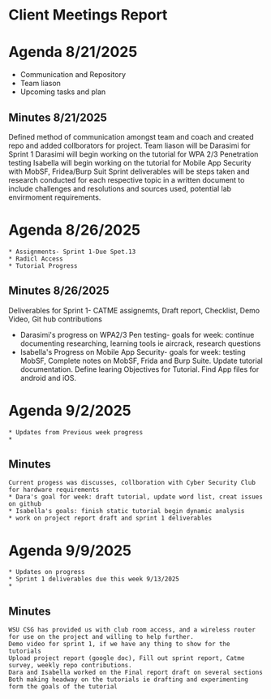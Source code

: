 # Client Meetings Report

# Agenda 8/21/2025
 * Communication and Repository
 * Team liason
 * Upcoming tasks and plan

## Minutes 8/21/2025
Defined method of communication amongst team and coach and created repo and added collborators for project.
Team liason will be Darasimi for Sprint 1
Darasimi will begin working on the tutorial for WPA 2/3 Penetration testing
Isabella will begin working on the tutorial for Mobile App Security with MobSF, Fridea/Burp Suit
Sprint deliverables will be steps taken and research conducted for each respective topic in a written document to include challenges and resolutions and sources used, potential lab envirmoment requirements.

# Agenda 8/26/2025
    * Assignments- Sprint 1-Due Spet.13
    * Radicl Access
    * Tutorial Progress

## Minutes 8/26/2025
Deliverables for Sprint 1- CATME assignemts, Draft report, Checklist, Demo Video, Git hub contributions
* Darasimi's progress on WPA2/3 Pen testing- 
goals for week: continue documenting researching, learning tools ie aircrack, research questions
* Isabella's Progress on Mobile App Security- 
goals for week: testing MobSF, Complete notes on MobSF, Frida and Burp Suite. Update tutorial documentation. Define learing Objectives for Tutorial. Find App files for android and iOS.

# Agenda 9/2/2025
    * Updates from Previous week progress
    *
## Minutes
    Current progess was discusses, collboration with Cyber Security Club for hardware requirements
    * Dara's goal for week: draft tutorial, update word list, creat issues on github
    * Isabella's goals: finish static tutorial begin dynamic analysis
    * work on project report draft and sprint 1 deliverables

# Agenda 9/9/2025
    * Updates on progress
    * Sprint 1 deliverables due this week 9/13/2025
    *

## Minutes
    WSU CSG has provided us with club room access, and a wireless router for use on the project and willing to help further.
    Demo video for sprint 1, if we have any thing to show for the tutorials
    Upload project report (google doc), Fill out sprint report, Catme survey, weekly repo contributions.
    Dara and Isabella worked on the Final report draft on several sections
    Both making headway on the tutorials ie drafting and experimenting form the goals of the tutorial
